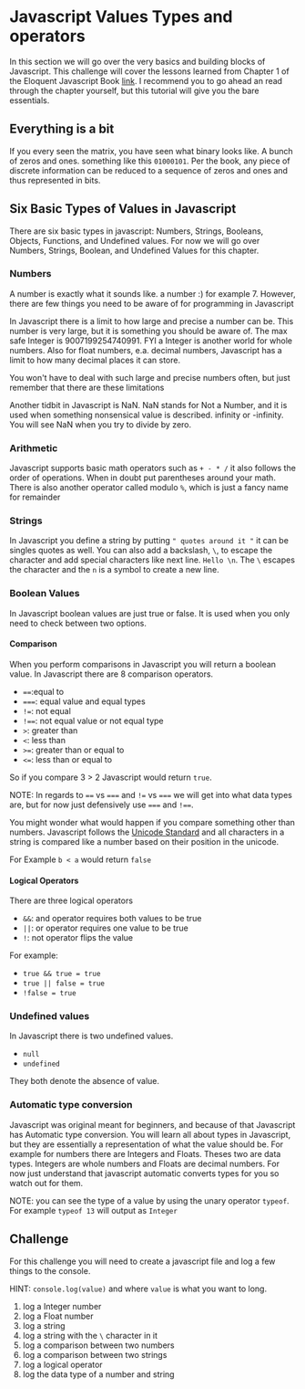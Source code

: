 # Javascript Values Types and operators

In this section we will go over the very basics and building blocks of Javascript. This challenge will cover the lessons learned from Chapter 1 of the Eloquent Javascript Book [link](http://eloquentjavascript.net/01_values.html). I recommend you to go ahead an read through the chapter yourself, but this tutorial will give you the bare essentials.

## Everything is a bit
If you every seen the matrix, you have seen what binary looks like. A bunch of zeros and ones. something like this `01000101`.
Per the book, any piece of discrete information can be reduced to a sequence of zeros and ones and thus represented in bits.

## Six Basic Types of Values in Javascript

There are six basic types in javascript: Numbers, Strings, Booleans, Objects, Functions, and Undefined values.
For now we will go over Numbers, Strings, Boolean, and Undefined Values for this chapter.

### Numbers

A number is exactly what it sounds like. a number :) for example 7.
However, there are few things you need to be aware of for programming in Javascript

In Javascript there is a limit to how large and precise a number can be. This number is very large, but it is something you should be aware of. The max safe Integer is 9007199254740991. FYI a Integer is another world for whole numbers. Also for float numbers, e.a. decimal numbers, Javascript has a limit to how many decimal places it can store.

You won't have to deal with such large and precise numbers often, but just remember that there are these limitations

Another tidbit in Javascript is NaN. NaN stands for Not a Number, and it is used when something nonsensical value is described. infinity or -infinity. You will see NaN when you try to divide by zero.

### Arithmetic

Javascript supports basic math operators such as `+ - * /` it also follows the order of operations. When in doubt put parentheses around your math. There is also another operator called modulo `%`, which is just a fancy name for remainder

### Strings
In Javascript you define a string by putting `" quotes around it "` it can be singles quotes as well. You can also add a backslash, `\`, to escape the character and add special characters like next line. `Hello \n`. The `\` escapes the character and the `n` is a symbol to create a new line.

### Boolean Values
In Javascript boolean values are just true or false. It is used when you only need to check between two options.

#### Comparison
When you perform comparisons in Javascript you will return a boolean value.
In Javascript there are 8 comparison operators.

- `==`:equal to
- `===`: equal value and equal types
- `!=`: not equal
- `!==`: not equal value or not equal type
- `>`: greater than
- `<`: less than
- `>=`: greater than or equal to
- `<=`: less than or equal to

So if you compare 3 > 2 Javascript would return `true`.

NOTE: In regards to `==` vs `===` and `!=` vs `===` we will get into what data types are, but for now just defensively use `===` and `!==`.

You might wonder what would happen if you compare something other than numbers. Javascript follows the [Unicode Standard](https://unicode-table.com/en/) and all characters in a string is compared like a number based on their position in the unicode.

For Example `b < a` would return `false`

#### Logical Operators

There are three logical operators
- `&&`: and operator requires both values to be true
- `||`: or operator requires one value to be true
- `!`: not operator flips the value

For example:
- `true && true = true`
- `true || false = true`
- `!false = true`

### Undefined values
In Javascript there is two undefined values.

- `null`
- `undefined`

They both denote the absence of value.

### Automatic type conversion

Javascript was original meant for beginners, and because of that Javascript has Automatic type conversion. You will learn all about types in Javascript, but they are essentially a representation of what the value should be. For example for numbers there are Integers and Floats. Theses two are data types. Integers are whole numbers and Floats are decimal numbers. For now just understand that javascript automatic converts types for you so watch out for them.

NOTE: you can see the type of a value by using the unary operator `typeof`. For example  `typeof 13` will output as `Integer`

## Challenge

For this challenge you will need to create a javascript file and log a few things to the console.

HINT: `console.log(value)` and where `value` is what you want to long.

1. log a Integer number
2. log a Float number
3. log a string
4. log a string with the `\` character in it
5. log a comparison between two numbers
5. log a comparison between two strings
6. log a logical operator
7. log the data type of a number and string
